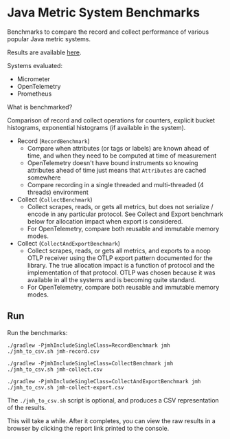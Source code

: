 # Java Metric System Benchmarks

Benchmarks to compare the record and collect performance of various popular Java metric systems.

Results are available [here](https://docs.google.com/spreadsheets/d/1I2ACFAgzWaa1H5EQx99-rLTro2FHlS44gsWuQsU8Ssw/edit#gid=191407209).

Systems evaluated:

- Micrometer
- OpenTelemetry
- Prometheus

What is benchmarked?

Comparison of record and collect operations for counters, explicit bucket histograms, exponential histograms (if available in the system).

- Record (`RecordBenchmark`)
  - Compare when attributes (or tags or labels) are known ahead of time, and when they need to be computed at time of measurement
  - OpenTelemetry doesn't have bound instruments so knowing attributes ahead of time just means that `Attributes` are cached somewhere
  - Compare recording in a single threaded and multi-threaded (4 threads) environment
- Collect (`CollectBenchmark`)
  - Collect scrapes, reads, or gets all metrics, but does not serialize / encode in any particular protocol. See Collect and Export benchmark below for allocation impact when export is considered.
  - For OpenTelemetry, compare both reusable and immutable memory modes.
- Collect (`CollectAndExportBenchmark`)
  - Collect scrapes, reads, or gets all metrics, and exports to a noop OTLP receiver using the OTLP export pattern documented for the library. The true allocation impact is a function of protocol and the implementation of that protocol. OTLP was chosen because it was available in all the systems and is becoming quite standard.
  - For OpenTelemetry, compare both reusable and immutable memory modes.

## Run

Run the benchmarks:

```shell
./gradlew -PjmhIncludeSingleClass=RecordBenchmark jmh
./jmh_to_csv.sh jmh-record.csv

./gradlew -PjmhIncludeSingleClass=CollectBenchmark jmh
./jmh_to_csv.sh jmh-collect.csv

./gradlew -PjmhIncludeSingleClass=CollectAndExportBenchmark jmh
./jmh_to_csv.sh jmh-collect-export.csv
```

The `./jmh_to_csv.sh` script is optional, and produces a CSV representation of the results.

This will take a while. After it completes, you can view the raw results in a browser by clicking the report link printed to the console.

